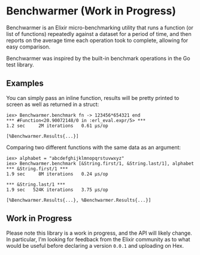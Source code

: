 Benchwarmer (Work in Progress)
===========

Benchwarmer is an Elixir micro-benchmarking utility that runs a function (or list of functions) repeatedly against a dataset for a period of time, and then reports on the average time each operation took to complete, allowing for easy comparison.

Benchwarmer was inspired by the built-in benchmark operations in the Go test library.


## Examples
You can simply pass an inline function, results will be pretty printed to screen
as well as returned in a struct:

    iex> Benchwarmer.benchmark fn -> 123456*654321 end
    *** #Function<20.90072148/0 in :erl_eval.expr/5> ***
    1.2 sec     2M iterations   0.61 μs/op

    [%Benchwarmer.Results{...}]

Comparing two different functions with the same data as an argument:

    iex> alphabet = "abcdefghijklmnopqrstuvwxyz"
    iex> Benchwarmer.benchmark [&String.first/1, &String.last/1], alphabet
    *** &String.first/1 ***
    1.9 sec     8M iterations   0.24 μs/op

    *** &String.last/1 ***
    1.9 sec   524K iterations   3.75 μs/op

    [%Benchwarmer.Results{...}, %Benchwarmer.Results{...}]

## Work in Progress
Please note this library is a work in progress, and the API will likely change.  In particular, I'm looking for feedback from the Elixir community as to what would be useful before declaring a version `0.0.1` and uploading on Hex.
